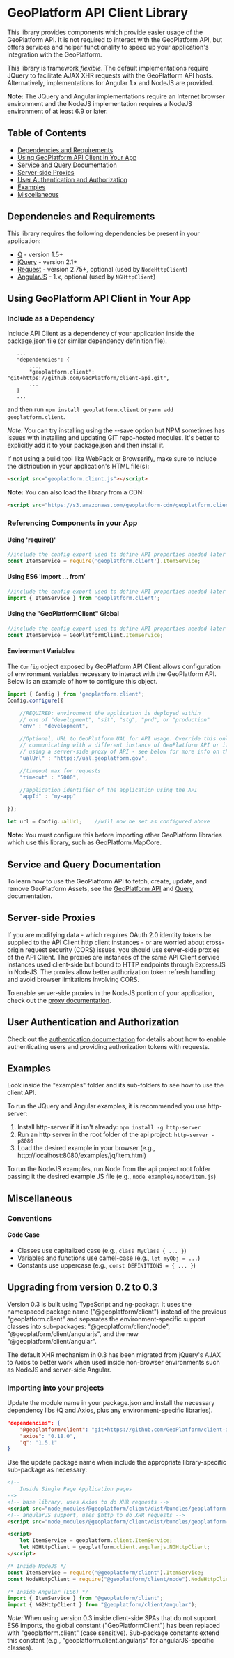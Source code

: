 # GeoPlatform API Client Library
This library provides components which provide easier usage of the GeoPlatform API.
It is not required to interact with the GeoPlatform API, but offers services and helper
functionality to speed up your application's integration with the GeoPlatform.

This library is framework _flexible_. The default implementations
require JQuery to facilitate AJAX XHR requests with the GeoPlatform API hosts.
Alternatively, implementations for Angular 1.x and NodeJS are provided.

__Note:__ The JQuery and Angular implementations require an Internet browser environment
and the NodeJS implementation requires a NodeJS environment of at least 6.9 or later.

## Table of Contents
- [Dependencies and Requirements](#dependencies-and-requirements)
- [Using GeoPlatform API Client in Your App](#using-geoplatform-api-client-in-your-app)
- [Service and Query Documentation](#service-and-query-documentation)
- [Server-side Proxies](#server-side-proxies)
- [User Authentication and Authorization](#user-authentication-and-authorization)
- [Examples](#examples)
- [Miscellaneous](#miscellaneous)


## Dependencies and Requirements
This library requires the following dependencies be present in your application:

- [Q](https://cdnjs.cloudflare.com/ajax/libs/q.js/1.5.1/q.js) - version 1.5+
- [jQuery](https://cdnjs.cloudflare.com/ajax/libs/jquery/2.2.4/jquery.min.js) - version 2.1+
- [Request](https://github.com/request/request) - version 2.75+, optional (used by `NodeHttpClient`)
- [AngularJS](http://...) - 1.x, optional (used by `NGHttpClient`)


## Using GeoPlatform API Client in Your App

### Include as a Dependency
Include API Client as a dependency of your application inside the package.json file (or similar dependency definition file).

```
   ...
   "dependencies": {
       ...,
       "geoplatform.client": "git+https://github.com/GeoPlatform/client-api.git",
       ...
   }
   ...
```

and then run `npm install geoplatform.client` or `yarn add geoplatform.client`.  

_Note:_ You can try installing using the --save option but NPM sometimes has issues with installing and updating GIT repo-hosted modules. It's better to explicitly add it to your package.json and then install it.


If not using a build tool like WebPack or Browserify, make sure to include the distribution in your application's HTML file(s):

```html
<script src="geoplatform.client.js"></script>
```

__Note:__ You can also load the library from a CDN:
```html
<script src="https://s3.amazonaws.com/geoplatform-cdn/geoplatform.client/_VERSION_/js/geoplatform.client.js"></script>
```

### Referencing Components in your App

#### Using 'require()'
```javascript
//include the config export used to define API properties needed later
const ItemService = require('geoplatform.client').ItemService;
```
#### Using ES6 'import ... from'
```javascript
//include the config export used to define API properties needed later
import { ItemService } from 'geoplatform.client';
```
#### Using the "GeoPlatformClient" Global
```javascript
//include the config export used to define API properties needed later
const ItemService = GeoPlatformClient.ItemService;
```

#### Environment Variables
The `Config` object exposed by GeoPlatform API Client allows configuration of
environment variables necessary to interact with the GeoPlatform API. Below is
an example of how to configure this object.

```javascript
import { Config } from 'geoplatform.client';
Config.configure({

    //REQUIRED: environment the application is deployed within
    // one of "development", "sit", "stg", "prd", or "production"
    "env" : "development",

    //Optional, URL to GeoPlatform UAL for API usage. Override this only if you are
    // communicating with a different instance of GeoPlatform API or if you are
    // using a server-side proxy of API - see below for more info on this.
    "ualUrl" : "https://ual.geoplatform.gov",

    //timeout max for requests
    "timeout" : "5000",

    //application identifier of the application using the API
    "appId" : "my-app"

});

let url = Config.ualUrl;    //will now be set as configured above
```

__Note:__ You must configure this before importing other GeoPlatform libraries which use this
library, such as GeoPlatform.MapCore.


## Service and Query Documentation
To learn how to use the GeoPlatform API to fetch, create, update, and remove
GeoPlatform Assets, see the [GeoPlatform API](docs/api.md) and [Query](docs/query.md) documentation.


## Server-side Proxies
If you are modifying data - which requires OAuth 2.0 identity tokens be supplied to
the API Client http client instances - or are worried about cross-origin request
security (CORS) issues, you should use server-side proxies of the API Client.
The proxies are instances of the same API Client service instances used client-side but
bound to HTTP endpoints through ExpressJS in NodeJS.  The proxies allow better
authorization token refresh handling and avoid browser limitations involving CORS.

To enable server-side proxies in the NodeJS portion of your application, check
out the [proxy documentation](docs/proxies.md).

## User Authentication and Authorization
Check out the [authentication documentation](docs/auth.md) for details about how
to enable authenticating users and providing authorization tokens with requests.


## Examples

Look inside the "examples" folder and its sub-folders to see how to use the client API.

To run the JQuery and Angular examples, it is recommended you use http-server:

1. Install http-server if it isn't already: `npm install -g http-server`
2. Run an http server in the root folder of the api project: `http-server -p8080`
3. Load the desired example in your browser (e.g., http://localhost:8080/examples/jq/item.html)

To run the NodeJS examples, run Node from the api project root folder passing it
the desired example JS file (e.g., `node examples/node/item.js`)


## Miscellaneous

### Conventions
#### Code Case
- Classes use capitalized case (e.g., `class MyClass { ... }`)
- Variables and functions use camel-case (e.g., `let myObj = ...`)
- Constants use uppercase (e.g., `const DEFINITIONS = { ... }`)




## Upgrading from version 0.2 to 0.3
Version 0.3 is built using TypeScript and ng-packagr. It uses the namespaced package name
("@geoplatform/client") instead of the previous "geoplatform.client" and separates
the environment-specific support classes into sub-packages: "@geoplatform/client/node",
"@geoplatform/client/angularjs", and the new "@geoplatform/client/angular".

The default XHR mechanism in 0.3 has been migrated from jQuery's AJAX to Axios to
better work when used inside non-browser environments such as NodeJS and server-side Angular.

### Importing into your projects

Update the module name in your package.json and install the necessary dependency libs (Q and Axios, plus any environment-specific libraries).

```json
"dependencies": {
    "@geoplatform/client": "git+https://github.com/GeoPlatform/client-api.git",
    "axios": "0.18.0",
    "q": "1.5.1"
}
```


Use the update package name when include the appropriate library-specific sub-package as necessary:

```html
<!--
    Inside Single Page Application pages
-->
<!-- base library, uses Axios to do XHR requests -->
<script src="node_modules/@geoplatform/client/dist/bundles/geoplatform-client.umd.min.js"></script>
<!-- angularJS support, uses $http to do XHR requests -->
<script src="node_modules/@geoplatform/client/dist/bundles/geoplatform-client-angularjs.umd.min.js"></script>

<script>
    let ItemService = geoplatform.client.ItemService;
    let NGHttpClient = geoplatform.client.angularjs.NGHttpClient;
</script>
```

```javascript
/* Inside NodeJS */
const ItemService = require("@geoplatform/client").ItemService;
const NodeHttpClient = require("@geoplatform/client/node").NodeHttpClient;
```

```javascript
/* Inside Angular (ES6) */
import { ItemService } from "@geoplatform/client";
import { NG2HttpClient } from "@geoplatform/client/angular");
```

*Note:* When using version 0.3 inside client-side SPAs that do not support ES6 imports,
the global constant ("GeoPlatformClient") has been replaced with "geoplatform.client"
(case sensitive). Sub-package constants extend this constant (e.g., "geoplatform.client.angularjs" for angularJS-specific classes).
